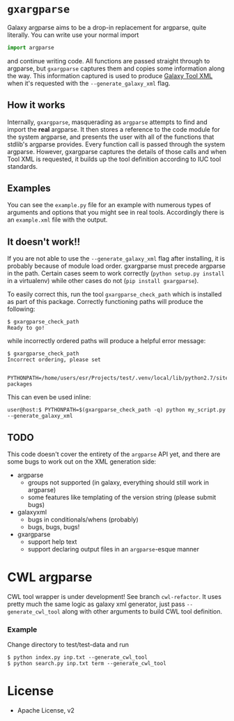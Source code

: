 # `gxargparse`

Galaxy argparse aims to be a drop-in replacement for argparse, quite literally.
You can write use your normal import

```python
import argparse
```

and continue writing code. All functions are passed straight through to
argparse, but `gxargparse` captures them and copies some information along the
way. This information captured is used to produce [Galaxy Tool XML](https://github.com/erasche/galaxyxml) when it's
requested with the `--generate_galaxy_xml` flag.

## How it works

Internally, `gxargparse`, masquerading as `argparse` attempts to find and
import the **real** argparse. It then stores a reference to the code module for
the system argparse, and presents the user with all of the functions that
stdlib's argparse provides. Every function call is passed through the system
argparse. However, gxargparse captures the details of those calls and when Tool
XML is requested, it builds up the tool definition according to IUC tool
standards.

## Examples

You can see the `example.py` file for an example with numerous types of
arguments and options that you might see in real tools. Accordingly there is an `example.xml` file with the output.

## It doesn't work!!

If you are not able to use the `--generate_galaxy_xml` flag after
installing, it is probably because of module load order. gxargparse must
precede argparse in the path. Certain cases seem to work correctly (`python
setup.py install` in a virtualenv) while other cases do not (`pip install
gxargparse`).

To easily correct this, run the tool `gxargparse_check_path` which is installed
as part of this package. Correctly functioning paths will produce the
following:

```console
$ gxargparse_check_path
Ready to go!
```

while incorrectly ordered paths will produce a helpful error message:

```console
$ gxargparse_check_path
Incorrect ordering, please set

    PYTHONPATH=/home/users/esr/Projects/test/.venv/local/lib/python2.7/site-packages

```

This can even be used inline:

```console
user@host:$ PYTHONPATH=$(gxargparse_check_path -q) python my_script.py --generate_galaxy_xml
```

## TODO

This code doesn't cover the entirety of the `argparse` API yet, and there are some bugs to work out on the XML generation side:

- argparse
    - groups not supported (in galaxy, everything should still work in argparse)
    - some features like templating of the version string (please submit bugs)
- galaxyxml
    - bugs in conditionals/whens (probably)
    - bugs, bugs, bugs!
- gxargparse
    - support help text
    - support declaring output files in an `argparse`-esque manner

# CWL argparse

CWL tool wrapper is under development! See branch `cwl-refactor`. It uses pretty much the same logic as galaxy xml generator, just pass `--generate_cwl_tool` along with other arguments to build CWL tool definition. 

### Example

Change directory to test/test-data and run
```console
$ python index.py inp.txt --generate_cwl_tool
$ python search.py inp.txt term --generate_cwl_tool
```


# License

- Apache License, v2
